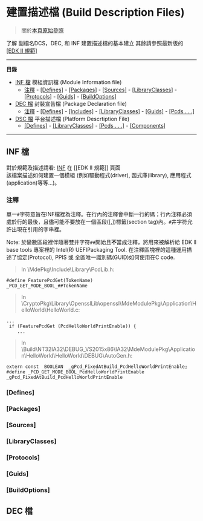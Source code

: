 # 建置描述檔 (Build Description Files)

>關於[本頁原始參照](https://github.com/tianocore/tianocore.github.io/wiki/Build-Description-Files)

了解 副檔名DCS，DEC, 和 INF 建置描述檔的基本建立
其餘請參照最新版的 [[EDK II 規範]](https://github.com/tianocore/tianocore.github.io/wiki/EDK-II-Specifications)

***

 __**目錄**__
* [INF 檔](#the-inf-file) 模組資訊檔 (Module Information file) <BR>
   - [注釋](#comments) - [\[Defines\]](#defines) - [\[Packages\]](#packages) - [\[Sources\]](#sources) - [\[LibraryClasses\]](#libraryclasses) - [\[Protocols\]](#protocols) - [\[Guids\]](#guids) - [\[BuildOptions\]](#buildOptions)
* [DEC 檔](#the-dec-file) 封裝宣告檔 (Package Declaration file)<BR>
   - [注釋](#comments-1) - [\[Defines\]](#defines-1) - [\[Includes\]](#includes) - [\[LibraryClasses\]](#libraryclasses-1) - [\[Guids\]](#guids-1) - [\[Pcds . . .\]](#pcds-----sections)
* [DSC 檔](#the-dsc-file) 平台描述檔 (Platform Descrtiption File)<BR>
   - [\[Defines\]](#defines-2) - [\[LibraryClasses\]](#libraryclasses-2) - [\[Pcds . . .\]](#pcds-----sections-1) - [\[Components\]](#components) 

 ***

## INF 檔
對於規範及描述請看: [INF](https://github.com/tianocore/tianocore.github.io/wiki/EDK-II-Specifications#inf) 在 [[EDK II 規範]] 頁面<BR>
該檔案描述如何建置一個模組 (例如驅動程式(driver), 函式庫(library), 應用程式(application)等等...)。

### 注釋
單一`#`字符意旨在INF檔裡為注釋。在行內的注釋會中斷一行的碼；行內注釋必須處於行的最後，且儘可能不要放在一個區段([,])標籤(section tag)內。`#`井字符允許出現在引用的字串裡。

Note: _<Usage Block>_ 於變數區段裡伴隨著雙井字符`##`開始且**不**當成注釋，將用來被解析給 EDK II base tools 專案裡的 Intel(R) UEFIPackaging Tool. 在注釋區塊裡的這種運用描述了協定(Protocol), PPIS 或 全區唯一識別碼(GUID)如何使用在C code.

> In \MdePkg\Include\Library\PcdLib.h:
```
#define FeaturePcdGet(TokenName)            _PCD_GET_MODE_BOOL_##TokenName
```
> In \CryptoPkg\Library\OpensslLib\openssl\MdeModulePkg\Application\HelloWorld\HelloWorld.c:
```
...
 if (FeaturePcdGet (PcdHelloWorldPrintEnable)) {
 	...
```
> In \Build\NT32IA32\DEBUG_VS2015x86\IA32\MdeModulePkg\Application\HelloWorld\HelloWorld\DEBUG\AutoGen.h:
```
extern const  BOOLEAN  _gPcd_FixedAtBuild_PcdHelloWorldPrintEnable;
#define _PCD_GET_MODE_BOOL_PcdHelloWorldPrintEnable  _gPcd_FixedAtBuild_PcdHelloWorldPrintEnable
```

### [Defines] <BR>

### [Packages]

### [Sources]

### [LibraryClasses]

### [Protocols]

### [Guids]

### [BuildOptions]

## DEC 檔


